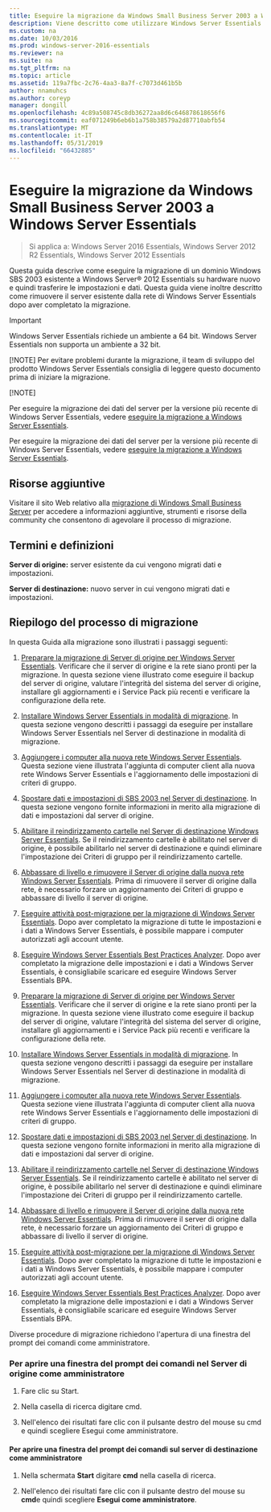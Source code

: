 ```yaml
---
title: Eseguire la migrazione da Windows Small Business Server 2003 a Windows Server Essentials
description: Viene descritto come utilizzare Windows Server Essentials
ms.custom: na
ms.date: 10/03/2016
ms.prod: windows-server-2016-essentials
ms.reviewer: na
ms.suite: na
ms.tgt_pltfrm: na
ms.topic: article
ms.assetid: 119a7fbc-2c76-4aa3-8a7f-c7073d461b5b
author: nnamuhcs
ms.author: coreyp
manager: dongill
ms.openlocfilehash: 4c89a508745c8db36272aa8d6c646878618656f6
ms.sourcegitcommit: eaf071249b6eb6b1a758b38579a2d87710abfb54
ms.translationtype: MT
ms.contentlocale: it-IT
ms.lasthandoff: 05/31/2019
ms.locfileid: "66432885"
---
```

# <a name="migrate-windows-small-business-server-2003-to-windows-server-essentials"></a>Eseguire la migrazione da Windows Small Business Server 2003 a Windows Server Essentials

>Si applica a: Windows Server 2016 Essentials, Windows Server 2012 R2 Essentials, Windows Server 2012 Essentials

Questa guida descrive come eseguire la migrazione di un dominio Windows SBS 2003 esistente a Windows Server® 2012 Essentials su hardware nuovo e quindi trasferire le impostazioni e dati. Questa guida viene inoltre descritto come rimuovere il server esistente dalla rete di Windows Server Essentials dopo aver completato la migrazione.  
  
> [!IMPORTANT]
>   Windows Server Essentials richiede un ambiente a 64 bit.  Windows Server Essentials non supporta un ambiente a 32 bit.  
> 
> [!NOTE]
>  Per evitare problemi durante la migrazione, il team di sviluppo del prodotto Windows Server Essentials consiglia di leggere questo documento prima di iniziare la migrazione.  
> 
> [!NOTE]
> 
>  Per eseguire la migrazione dei dati del server per la versione più recente di Windows Server Essentials, vedere [eseguire la migrazione a Windows Server Essentials](Migrate-from-Previous-Versions-to-Windows-Server-Essentials-or-Windows-Server-Essentials-Experience.md).  
> 
>  Per eseguire la migrazione dei dati del server per la versione più recente di Windows Server Essentials, vedere [eseguire la migrazione a Windows Server Essentials](../migrate/Migrate-from-Previous-Versions-to-Windows-Server-Essentials-or-Windows-Server-Essentials-Experience.md).  

  
## <a name="additional-resources"></a>Risorse aggiuntive  
 Visitare il sito Web relativo alla [migrazione di Windows Small Business Server](https://go.microsoft.com/fwlink/?LinkId=217520) per accedere a informazioni aggiuntive, strumenti e risorse della community che consentono di agevolare il processo di migrazione.  
  
## <a name="terms-and-definitions"></a>Termini e definizioni  
 **Server di origine:** server esistente da cui vengono migrati dati e impostazioni.  
  
 **Server di destinazione:** nuovo server in cui vengono migrati dati e impostazioni.  
  
## <a name="migration-process-summary"></a>Riepilogo del processo di migrazione  
 In questa Guida alla migrazione sono illustrati i passaggi seguenti:  
  

1.  [Preparare la migrazione di Server di origine per Windows Server Essentials](Prepare-your-Source-Server-for-Windows-Server-Essentials-migration.md).  Verificare che il server di origine e la rete siano pronti per la migrazione. In questa sezione viene illustrato come eseguire il backup del server di origine, valutare l'integrità del sistema del server di origine, installare gli aggiornamenti e i Service Pack più recenti e verificare la configurazione della rete.  
  
2.  [Installare Windows Server Essentials in modalità di migrazione](Install-Windows-Server-Essentials-in-migration-mode.md).  In questa sezione vengono descritti i passaggi da eseguire per installare Windows Server Essentials nel Server di destinazione in modalità di migrazione.  
  
3.  [Aggiungere i computer alla nuova rete Windows Server Essentials](Join-computers-to-the-new-Windows-Server-Essentials-network.md).  Questa sezione viene illustrata l'aggiunta di computer client alla nuova rete Windows Server Essentials e l'aggiornamento delle impostazioni di criteri di gruppo.  
  
4.  [Spostare dati e impostazioni di SBS 2003 nel Server di destinazione](Move-Windows-SBS-2003-settings-and-data-to-the-Destination-Server-for-Windows-Server-Essentials-migration.md).  In questa sezione vengono fornite informazioni in merito alla migrazione di dati e impostazioni dal server di origine.  
  
5.  [Abilitare il reindirizzamento cartelle nel Server di destinazione Windows Server Essentials](Enable-folder-redirection-on-the-Windows-Server-Essentials-Destination-Server.md).  Se il reindirizzamento cartelle è abilitato nel server di origine, è possibile abilitarlo nel server di destinazione e quindi eliminare l'impostazione dei Criteri di gruppo per il reindirizzamento cartelle.  
  
6.  [Abbassare di livello e rimuovere il Server di origine dalla nuova rete Windows Server Essentials](Demote-and-remove-the-Source-Server-from-the-new-Windows-Server-Essentials-network.md).  Prima di rimuovere il server di origine dalla rete, è necessario forzare un aggiornamento dei Criteri di gruppo e abbassare di livello il server di origine.  
  
7.  [Eseguire attività post-migrazione per la migrazione di Windows Server Essentials](Perform-post-migration-tasks-for-Windows-Server-Essentials-migration.md).  Dopo aver completato la migrazione di tutte le impostazioni e i dati a Windows Server Essentials, è possibile mappare i computer autorizzati agli account utente.  
  
8.  [Eseguire Windows Server Essentials Best Practices Analyzer](Run-the-Windows-Server-Essentials-Best-Practices-Analyzer.md).  Dopo aver completato la migrazione delle impostazioni e i dati a Windows Server Essentials, è consigliabile scaricare ed eseguire Windows Server Essentials BPA.  

1.  [Preparare la migrazione di Server di origine per Windows Server Essentials](../migrate/Prepare-your-Source-Server-for-Windows-Server-Essentials-migration.md).  Verificare che il server di origine e la rete siano pronti per la migrazione. In questa sezione viene illustrato come eseguire il backup del server di origine, valutare l'integrità del sistema del server di origine, installare gli aggiornamenti e i Service Pack più recenti e verificare la configurazione della rete.  
  
2.  [Installare Windows Server Essentials in modalità di migrazione](../migrate/Install-Windows-Server-Essentials-in-migration-mode.md).  In questa sezione vengono descritti i passaggi da eseguire per installare Windows Server Essentials nel Server di destinazione in modalità di migrazione.  
  
3.  [Aggiungere i computer alla nuova rete Windows Server Essentials](../migrate/Join-computers-to-the-new-Windows-Server-Essentials-network.md).  Questa sezione viene illustrata l'aggiunta di computer client alla nuova rete Windows Server Essentials e l'aggiornamento delle impostazioni di criteri di gruppo.  
  
4.  [Spostare dati e impostazioni di SBS 2003 nel Server di destinazione](../migrate/Move-Windows-SBS-2003-settings-and-data-to-the-Destination-Server-for-Windows-Server-Essentials-migration.md).  In questa sezione vengono fornite informazioni in merito alla migrazione di dati e impostazioni dal server di origine.  
  
5.  [Abilitare il reindirizzamento cartelle nel Server di destinazione Windows Server Essentials](../migrate/Enable-folder-redirection-on-the-Windows-Server-Essentials-Destination-Server.md).  Se il reindirizzamento cartelle è abilitato nel server di origine, è possibile abilitarlo nel server di destinazione e quindi eliminare l'impostazione dei Criteri di gruppo per il reindirizzamento cartelle.  
  
6.  [Abbassare di livello e rimuovere il Server di origine dalla nuova rete Windows Server Essentials](../migrate/Demote-and-remove-the-Source-Server-from-the-new-Windows-Server-Essentials-network.md).  Prima di rimuovere il server di origine dalla rete, è necessario forzare un aggiornamento dei Criteri di gruppo e abbassare di livello il server di origine.  
  
7.  [Eseguire attività post-migrazione per la migrazione di Windows Server Essentials](../migrate/Perform-post-migration-tasks-for-Windows-Server-Essentials-migration.md).  Dopo aver completato la migrazione di tutte le impostazioni e i dati a Windows Server Essentials, è possibile mappare i computer autorizzati agli account utente.  
  
8.  [Eseguire Windows Server Essentials Best Practices Analyzer](../migrate/Run-the-Windows-Server-Essentials-Best-Practices-Analyzer.md).  Dopo aver completato la migrazione delle impostazioni e i dati a Windows Server Essentials, è consigliabile scaricare ed eseguire Windows Server Essentials BPA.  

  
 Diverse procedure di migrazione richiedono l'apertura di una finestra del prompt dei comandi come amministratore.  
  
###  <a name="BKMK_OpenACommandPromptAsAdmin"></a> Per aprire una finestra del prompt dei comandi nel Server di origine come amministratore  
  
1.  Fare clic su Start.  
  
2.  Nella casella di ricerca digitare cmd.  
  
3.  Nell'elenco dei risultati fare clic con il pulsante destro del mouse su cmd e quindi scegliere Esegui come amministratore.  
  
#### <a name="to-open-a-command-prompt-window-on-the-destination-server-as-an-administrator"></a>Per aprire una finestra del prompt dei comandi sul server di destinazione come amministratore  
  
1.  Nella schermata **Start** digitare **cmd** nella casella di ricerca.  
  
2.  Nell'elenco dei risultati fare clic con il pulsante destro del mouse su **cmd**e quindi scegliere **Esegui come amministratore**.
